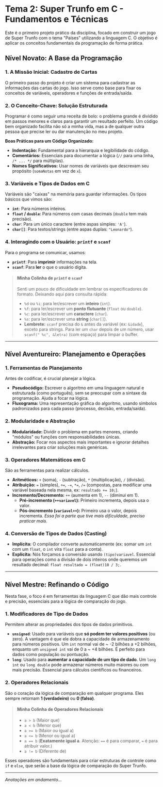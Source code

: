 # Tema 2: Super Trunfo em C - Fundamentos e Técnicas

Este é o primeiro projeto prático da disciplina, focado em construir um jogo de Super Trunfo com o tema "Países" utilizando a linguagem C. O objetivo é aplicar os conceitos fundamentais da programação de forma prática.

## Nível Novato: A Base da Programação

### 1. A Missão Inicial: Cadastro de Cartas
O primeiro passo do projeto é criar um sistema para cadastrar as informações das cartas do jogo. Isso serve como base para fixar os conceitos de variáveis, operadores e funções de entrada/saída.

### 2. O Conceito-Chave: Solução Estruturada
Programar é como seguir uma receita de bolo: o problema grande é dividido em passos menores e claros para garantir um resultado perfeito. Um código bem organizado facilita não só a minha vida, mas a de qualquer outra pessoa que precise ler ou dar manutenção no meu projeto.

**Boas Práticas para um Código Organizado:**
-   **Indentação:** Fundamental para a hierarquia e legibilidade do código.
-   **Comentários:** Essenciais para documentar a lógica (`//` para uma linha, `/* ... */` para múltiplas).
-   **Nomes Significativos:** Usar nomes de variáveis que descrevam seu propósito (`somaNotas` em vez de `x`).

### 3. Variáveis e Tipos de Dados em C
Variáveis são "caixas" na memória para guardar informações. Os tipos básicos que vimos são:
-   **`int`**: Para números inteiros.
-   **`float` / `double`**: Para números com casas decimais (`double` tem mais precisão).
-   **`char`**: Para um único caractere (entre aspas simples: `'A'`).
-   **`char[]`**: Para textos/strings (entre aspas duplas: `"Leonardo"`).

### 4. Interagindo com o Usuário: `printf` e `scanf`
Para o programa se comunicar, usamos:
-   **`printf`**: Para **imprimir** informações na tela.
-   **`scanf`**: Para **ler** o que o usuário digita.

> #### **Minha Colinha de `printf` e `scanf`**
>
> Senti um pouco de dificuldade em lembrar os especificadores de formato. Deixando aqui para consulta rápida:
>
> -   `%d` ou `%i`: para ler/escrever um **inteiro** (`int`).
> -   `%f`: para ler/escrever um **ponto flutuante** (`float` ou `double`).
> -   `%c`: para ler/escrever um **caractere** (`char`).
> -   `%s`: para ler/escrever uma **string** (`char[]`).
> -   **Lembrete:** `scanf` precisa do `&` antes da variável (ex: `&idade`), exceto para strings. Para ler um `char` depois de um número, usar `scanf(" %c", &letra)` (com espaço) para limpar o buffer.

---

## Nível Aventureiro: Planejamento e Operações

### 1. Ferramentas de Planejamento
Antes de codificar, é crucial planejar a lógica.
-   **Pseudocódigo:** Escrever o algoritmo em uma linguagem natural e estruturada (como português), sem se preocupar com a sintaxe da programação. Ajuda a focar na lógica.
-   **Fluxograma:** Uma representação gráfica do algoritmo, usando símbolos padronizados para cada passo (processo, decisão, entrada/saída).

### 2. Modularidade e Abstração
-   **Modularidade:** Dividir o problema em partes menores, criando "módulos" ou funções com responsabilidades únicas.
-   **Abstração:** Focar nos aspectos mais importantes e ignorar detalhes irrelevantes para criar soluções mais genéricas.

### 3. Operadores Matemáticos em C
São as ferramentas para realizar cálculos.
-   **Aritméticos:** `+` (soma), `-` (subtração), `*` (multiplicação), `/` (divisão).
-   **Atribuição:** `=` (simples), `+=`, `-=`, `*=`, `/=` (compostas, para modificar uma variável baseada nela mesma, ex: `resultado += 10;`).
-   **Incremento/Decremento:** `++` (aumenta em 1), `--` (diminui em 1).
    -   **Pré-incremento (`++variavel`):** Primeiro incrementa, depois usa o valor.
    -   **Pós-incremento (`variavel++`):** Primeiro usa o valor, depois incrementa. *Essa foi a parte que tive mais dificuldade, preciso praticar mais.*

### 4. Conversão de Tipos de Dados (Casting)
-   **Implícita:** O compilador converte automaticamente (ex: somar um `int` com um `float`, o `int` vira `float` para a conta).
-   **Explícita:** Nós forçamos a conversão usando `(tipo)variavel`. Essencial para operações como a divisão de dois inteiros onde queremos um resultado decimal: `float resultado = (float)10 / 3;`.

---

## Nível Mestre: Refinando o Código

Nesta fase, o foco é em ferramentas da linguagem C que dão mais controle e precisão, essenciais para a lógica de comparação do jogo.

### 1. Modificadores de Tipo de Dados
Permitem alterar as propriedades dos tipos de dados primitivos.

-   **`unsigned`**: Usado para variáveis que **só podem ter valores positivos** (ou zero). A vantagem é que ele dobra a capacidade de armazenamento para números positivos. Um `int` normal vai de ~ -2 bilhões a +2 bilhões, enquanto um `unsigned int` vai de 0 a ~ +4 bilhões. É perfeito para dados como população ou pontuação.
-   **`long`**: Usado para **aumentar a capacidade de um tipo de dado**. Um `long int` ou `long double` pode armazenar números muito maiores ou com mais precisão. Essencial para cálculos científicos ou financeiros.

### 2. Operadores Relacionais
São o coração da lógica de comparação em qualquer programa. Eles sempre retornam **1 (verdadeiro)** ou **0 (falso)**.

> #### **Minha Colinha de Operadores Relacionais**
>
> -   `a > b`  (Maior que)
> -   `a < b`  (Menor que)
> -   `a >= b` (Maior ou igual a)
> -   `a <= b` (Menor ou igual a)
> -   `a == b` (**Exatamente igual a**. Atenção: `==` é para comparar, `=` é para atribuir valor.)
> -   `a != b` (Diferente de)

Esses operadores são fundamentais para criar estruturas de controle como `if` e `else`, que serão a base da lógica de comparação do Super Trunfo.

---
*Anotações em andamento...*